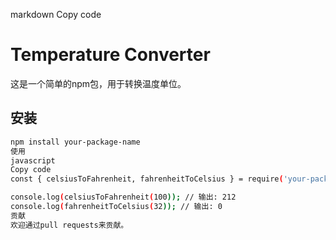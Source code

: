 markdown
Copy code
# Temperature Converter

这是一个简单的npm包，用于转换温度单位。

## 安装

```bash
npm install your-package-name
使用
javascript
Copy code
const { celsiusToFahrenheit, fahrenheitToCelsius } = require('your-package-name');

console.log(celsiusToFahrenheit(100)); // 输出: 212
console.log(fahrenheitToCelsius(32)); // 输出: 0
贡献
欢迎通过pull requests来贡献。
